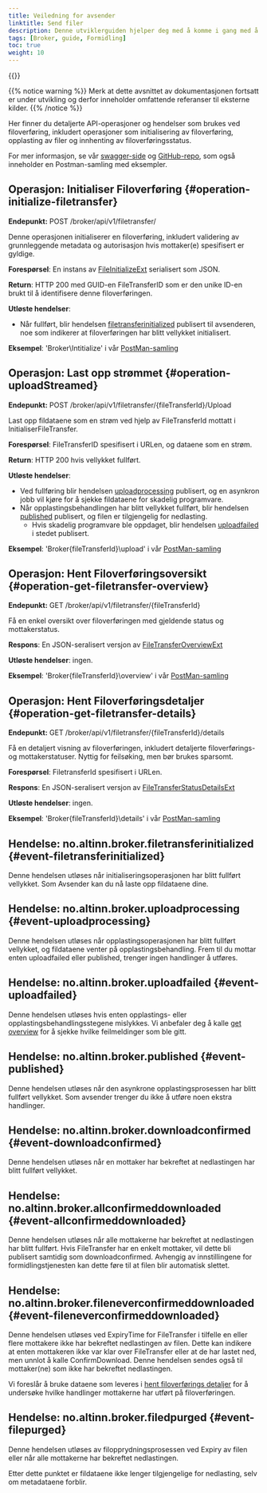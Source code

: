 ```yaml
---
title: Veiledning for avsender
linktitle: Send filer
description: Denne utviklerguiden hjelper deg med å komme i gang med å sende filer ved hjelp av Altinn Formidling.
tags: [Broker, guide, Formidling]
toc: true
weight: 10
---
```


{{<children />}}

{{% notice warning  %}}
Merk at dette avsnittet av dokumentasjonen fortsatt er under utvikling og derfor inneholder omfattende referanser til eksterne kilder.
{{% /notice %}}

Her finner du detaljerte API-operasjoner og hendelser som brukes ved filoverføring, inkludert operasjoner som initialisering av filoverføring, opplasting av filer og innhenting av filoverføringsstatus.

For mer informasjon, se vår [swagger-side](/api/broker/spec/) og [GitHub-repo](https://github.com/Altinn/altinn-broker), som også inneholder en Postman-samling med eksempler.

## Operasjon: Initialiser Filoverføring {#operation-initialize-filetransfer}

**Endepunkt:** POST /broker/api/v1/filetransfer/

Denne operasjonen initialiserer en filoverføring, inkludert validering av grunnleggende metadata og autorisasjon hvis mottaker(e) spesifisert er gyldige.

**Forespørsel**: En instans av [FileInitializeExt](https://github.com/Altinn/altinn-broker/blob/main/src/Altinn.Broker.API/Models/FileTransferInitializeExt.cs) serialisert som JSON.

**Return**: HTTP 200 med GUID-en FileTransferID som er den unike ID-en brukt til å identifisere denne filoverføringen.

**Utløste hendelser**:

- Når fullført, blir hendelsen [filetransferinitialized](#event-filetransferinitialized) publisert til avsenderen, noe som indikerer at filoverføringen har blitt vellykket initialisert.

**Eksempel**: 'Broker\Intitialize' i vår [PostMan-samling](https://github.com/Altinn/altinn-broker/blob/main/altinn-broker-postman-collection.json)

## Operasjon: Last opp strømmet {#operation-uploadStreamed}

**Endepunkt:** POST /broker/api/v1/filetransfer/{fileTransferId}/Upload

Last opp fildataene som en strøm ved hjelp av FileTransferId mottatt i InitialiserFileTransfer.

**Forespørsel**: FileTransferID spesifisert i URLen, og dataene som en strøm.

**Return**: HTTP 200 hvis vellykket fullført.

**Utløste hendelser**:

- Ved fullføring blir hendelsen [uploadprocessing](#event-uploadprocessing) publisert, og en asynkron jobb vil kjøre for å sjekke fildataene for skadelig programvare.
- Når opplastingsbehandlingen har blitt vellykket fullført, blir hendelsen [published](#event-published) publisert, og filen er tilgjengelig for nedlasting.
  - Hvis skadelig programvare ble oppdaget, blir hendelsen [uploadfailed](#event-uploadfailed) i stedet publisert.

**Eksempel**: 'Broker\{fileTransferId}\upload' i vår [PostMan-samling](https://github.com/Altinn/altinn-broker/blob/main/altinn-broker-postman-collection.json)

## Operasjon: Hent Filoverføringsoversikt {#operation-get-filetransfer-overview}

**Endepunkt:** GET /broker/api/v1/filetransfer/{fileTransferId}

Få en enkel oversikt over filoverføringen med gjeldende status og mottakerstatus.

**Respons**: En JSON-seralisert versjon av [FileTransferOverviewExt](https://github.com/Altinn/altinn-broker/blob/main/src/Altinn.Broker.API/Models/FileTransferOverviewExt.cs)

**Utløste hendelser**: ingen.

**Eksempel**: 'Broker\{fileTransferId}\overview' i vår [PostMan-samling](https://github.com/Altinn/altinn-broker/blob/main/altinn-broker-postman-collection.json)

## Operasjon: Hent Filoverføringsdetaljer {#operation-get-filetransfer-details}

**Endepunkt:** GET /broker/api/v1/filetransfer/{fileTransferId}/details

Få en detaljert visning av filoverføringen, inkludert detaljerte filoverførings- og mottakerstatuser. Nyttig for feilsøking, men bør brukes sparsomt.

**Forespørsel**: FiletransferId spesifisert i URLen.

**Respons**: En JSON-seralisert versjon av [FileTransferStatusDetailsExt](https://github.com/Altinn/altinn-broker/blob/main/src/Altinn.Broker.API/Models/FileTransferStatusDetailsExt.cs)

**Utløste hendelser**: ingen.

**Eksempel**: 'Broker\{fileTransferId}\details' i vår [PostMan-samling](https://github.com/Altinn/altinn-broker/blob/main/altinn-broker-postman-collection.json)

## Hendelse: no.altinn.broker.filetransferinitialized {#event-filetransferinitialized}

Denne hendelsen utløses når initialiseringsoperasjonen har blitt fullført vellykket.
Som Avsender kan du nå laste opp fildataene dine.

## Hendelse: no.altinn.broker.uploadprocessing {#event-uploadprocessing}

Denne hendelsen utløses når opplastingsoperasjonen har blitt fullført vellykket, og fildataene venter på opplastingsbehandling.
Frem til du mottar enten uploadfailed eller published, trenger ingen handlinger å utføres.

## Hendelse: no.altinn.broker.uploadfailed {#event-uploadfailed}

Denne hendelsen utløses hvis enten opplastings- eller opplastingsbehandlingsstegene mislykkes. Vi anbefaler deg å kalle [get overview](#operation-get-filetransfer-overview) for å sjekke hvilke feilmeldinger som ble gitt.

## Hendelse: no.altinn.broker.published {#event-published}

Denne hendelsen utløses når den asynkrone opplastingsprosessen har blitt fullført vellykket.
Som avsender trenger du ikke å utføre noen ekstra handlinger.

## Hendelse: no.altinn.broker.downloadconfirmed {#event-downloadconfirmed}

Denne hendelsen utløses når en mottaker har bekreftet at nedlastingen har blitt fullført vellykket.

## Hendelse: no.altinn.broker.allconfirmeddownloaded {#event-allconfirmeddownloaded}

Denne hendelsen utløses når alle mottakerne har bekreftet at nedlastingen har blitt fullført. Hvis FileTransfer har en enkelt mottaker, vil dette bli publisert samtidig som downloadconfirmed. Avhengig av innstillingene for formidlingstjenesten kan dette føre til at filen blir automatisk slettet.

## Hendelse: no.altinn.broker.fileneverconfirmeddownloaded {#event-fileneverconfirmeddownloaded}

Denne hendelsen utløses ved ExpiryTime for FileTransfer i tilfelle en eller flere mottakere ikke har bekreftet nedlastingen av filen. Dette kan indikere at enten mottakeren ikke var klar over FileTransfer eller at de har lastet ned, men unnlot å kalle ConfirmDownload. Denne hendelsen sendes også til mottaker(ne) som ikke har bekreftet nedlastingen.

Vi foreslår å bruke dataene som leveres i [hent filoverførings detaljer](#operation-get-filetransfer-details) for å undersøke hvilke handlinger mottakerne har utført på filoverføringen.

## Hendelse: no.altinn.broker.filedpurged {#event-filepurged}

Denne hendelsen utløses av filopprydningsprosessen ved Expiry av filen eller når alle mottakerne har bekreftet nedlastingen.

Etter dette punktet er fildataene ikke lenger tilgjengelige for nedlasting, selv om metadataene forblir.

